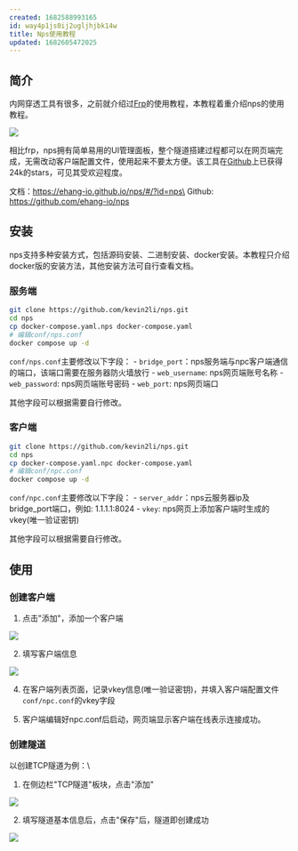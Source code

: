 ```yaml
---
created: 1682588993165
id: way4p1js0ij2ugljhjbk14w
title: Nps使用教程
updated: 1682605472025
---
```


## 简介

内网穿透工具有很多，之前就介绍过[Frp](https://blog.kevin2li.top/post/9)的使用教程，本教程着重介绍nps的使用教程。

![](https://minio.kevin2li.top/image-bed/vanblog/img/01a7f992e5429233f9c495e10a7fd70a.20221210193105.png)

相比frp，nps拥有简单易用的UI管理面板，整个隧道搭建过程都可以在网页端完成，无需改动客户端配置文件，使用起来不要太方便。该工具在[Github](https://github.com/ehang-io/nps)上已获得24k的stars，可见其受欢迎程度。

文档：https://ehang-io.github.io/nps/#/?id=nps\
Github: https://github.com/ehang-io/nps

<!-- more -->
## 安装

nps支持多种安装方式，包括源码安装、二进制安装、docker安装。本教程只介绍docker版的安装方法，其他安装方法可自行查看文档。

### 服务端

``` bash
git clone https://github.com/kevin2li/nps.git
cd nps
cp docker-compose.yaml.nps docker-compose.yaml
# 编辑conf/nps.conf
docker compose up -d
```

`conf/nps.conf`主要修改以下字段： -
`bridge_port`：nps服务端与npc客户端通信的端口，该端口需要在服务器防火墙放行 -
`web_username`: nps网页端账号名称 - `web_password`: nps网页端账号密码 -
`web_port`: nps网页端口

其他字段可以根据需要自行修改。

### 客户端

``` bash
git clone https://github.com/kevin2li/nps.git
cd nps
cp docker-compose.yaml.npc docker-compose.yaml
# 编辑conf/npc.conf
docker compose up -d
```

`conf/npc.conf`主要修改以下字段： -
`server_addr`：nps云服务器ip及bridge_port端口，例如: 1.1.1.1:8024 -
`vkey`: nps网页上添加客户端时生成的vkey(唯一验证密钥)

其他字段可以根据需要自行修改。

## 使用

### 创建客户端

1.  点击"添加"，添加一个客户端

![](https://minio.kevin2li.top/image-bed/vanblog/img/abeca2f3c188b970ac59e4e8e650f7b1.20221210193837.png)

2.  填写客户端信息

![](https://minio.kevin2li.top/image-bed/vanblog/img/db4f8a1d4cad50f3b6478e21e9f0e81d.20221210194005.png)

4.  在客户端列表页面，记录vkey信息(唯一验证密钥)，并填入客户端配置文件`conf/npc.conf`的vkey字段

5.  客户端编辑好npc.conf后启动，网页端显示客户端在线表示连接成功。

### 创建隧道

以创建TCP隧道为例：\
1. 在侧边栏"TCP隧道"板块，点击"添加"

![](https://minio.kevin2li.top/image-bed/vanblog/img/62640d1b7c57928c5acb1ca3876ed7e6.20221210195939.png)

2.  填写隧道基本信息后，点击"保存"后，隧道即创建成功

![](https://minio.kevin2li.top/image-bed/vanblog/img/191cbac7718427f0420b4c06d529a69f.20221210200200.png)
